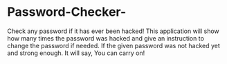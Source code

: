 # Password-Checker-
Check any password if it has ever been hacked! This application will show how many times the password was hacked and give an instruction to change the password if needed. If the given password was not hacked yet and strong enough. It will say, You can carry on!

